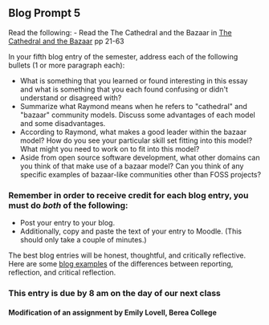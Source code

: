 ## Blog Prompt 5

Read the following:
    - Read the The Cathedral and the Bazaar in [The Cathedral and the Bazaar](https://monoskop.org/images/e/e0/Raymond_Eric_S_The_Cathedral_and_the_Bazaar_rev_ed.pdf) pp 21-63

In your fifth blog entry of the semester, address each of the following bullets (1 or more paragraph each):
- What is something that you learned or found interesting in this essay and what is something that you each found confusing or didn't understand or disagreed with?
- Summarize what Raymond means when he refers to "cathedral" and "bazaar" community models. Discuss some advantages of each
  model and some disadvantages.
- According to Raymond, what makes a good leader within the bazaar model? How do you see your particular skill set fitting into this model?
  What might you need to work on to fit into this model?
- Aside from open source software development, what other domains can you think of that make use of a bazaar model?
  Can you think of any specific examples of bazaar-like communities other than FOSS projects?

### Remember in order to receive credit for each blog entry, you must do *both* of the following:

  - Post your entry to your blog.
  - Additionally, copy and paste the text of your entry to Moodle. (This should only take a couple of minutes.)

The best blog entries will be honest, thoughtful, and critically reflective. Here are some [blog examples](blogreflection.md)
of the differences between reporting, reflection, and critical reflection.

### This entry is due by 8 am on the day of our next class

#### Modification of an assignment by Emily Lovell, Berea College
